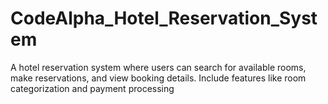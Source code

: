 # CodeAlpha_Hotel_Reservation_System
A hotel reservation system where users can  search for available rooms, make reservations, and view  booking details. Include features like room  categorization and payment processing
